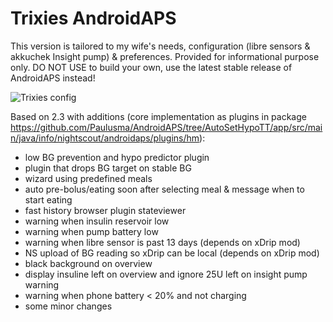# Trixies AndroidAPS

This version is tailored to my wife's needs, configuration (libre sensors & akkuchek Insight pump) & preferences.
Provided for informational purpose only. DO NOT USE to build your own, use the latest stable release of AndroidAPS instead!

<img src="TBD Config_Trix.png" alt="Trixies config"/>

Based on 2.3 with additions (core implementation as plugins in package https://github.com/Paulusma/AndroidAPS/tree/AutoSetHypoTT/app/src/main/java/info/nightscout/androidaps/plugins/hm):

- low BG prevention and hypo predictor plugin
- plugin that drops BG target on stable BG
- wizard using predefined meals
- auto pre-bolus/eating soon after selecting meal & message when to start eating
- fast history browser plugin stateviewer
- warning when insulin reservoir low
- warning when pump battery low
- warning when libre sensor is past 13 days (depends on xDrip mod)
- NS upload of BG reading so xDrip can be local (depends on xDrip mod)
- black background on overview
- display insuline left on overview and ignore 25U left on insight pump warning
- warning when phone battery < 20% and not charging
- some minor changes
